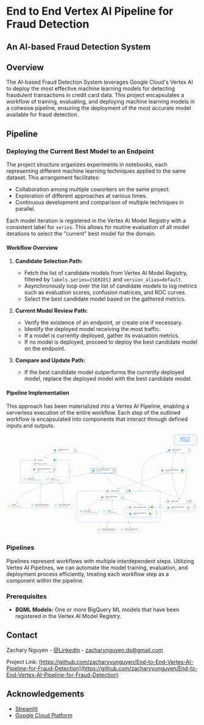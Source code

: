 # End to End Vertex AI Pipeline for Fraud Detection
 
## An AI-based Fraud Detection System

## Overview
The AI-based Fraud Detection System leverages Google Cloud's Vertex AI to deploy the most effective machine learning models for detecting fraudulent transactions in credit card data. This project encapsulates a workflow of training, evaluating, and deploying machine learning models in a cohesive pipeline, ensuring the deployment of the most accurate model available for fraud detection.

## Pipeline

### Deploying the Current Best Model to an Endpoint
The project structure organizes experiments in notebooks, each representing different machine learning techniques applied to the same dataset. This arrangement facilitates:
- Collaboration among multiple coworkers on the same project.
- Exploration of different approaches at various times.
- Continuous development and comparison of multiple techniques in parallel.

Each model iteration is registered in the Vertex AI Model Registry with a consistent label for `series`. This allows for routine evaluation of all model iterations to select the "current" best model for the domain.

#### Workflow Overview
1. **Candidate Selection Path:**
   - Fetch the list of candidate models from Vertex AI Model Registry, filtered by `labels.series={SERIES}` and `version_alias=default`.
   - Asynchronously loop over the list of candidate models to log metrics such as evaluation scores, confusion matrices, and ROC curves.
   - Select the best candidate model based on the gathered metrics.

2. **Current Model Review Path:**
   - Verify the existence of an endpoint, or create one if necessary.
   - Identify the deployed model receiving the most traffic.
   - If a model is currently deployed, gather its evaluation metrics.
   - If no model is deployed, proceed to deploy the best candidate model on the endpoint.

3. **Compare and Update Path:**
   - If the best candidate model outperforms the currently deployed model, replace the deployed model with the best candidate model.

#### Pipeline Implementation
This approach has been materialized into a Vertex AI Pipeline, enabling a serverless execution of the entire workflow. Each step of the outlined workflow is encapsulated into components that interact through defined inputs and outputs.

![Pipeline Dashboard](Media/pipeline.png)

### Pipelines
Pipelines represent workflows with multiple interdependent steps. Utilizing Vertex AI Pipelines, we can automate the model training, evaluation, and deployment process efficiently, treating each workflow step as a component within the pipeline.

### Prerequisites
- **BQML Models:** One or more BigQuery ML models that have been registered in the Vertex AI Model Registry.


## Contact

Zachary Nguyen - [@LinkedIn](https://www.linkedin.com/in/zacharyvunguyen/) - zacharynguyen.ds@gmail.com

Project Link: [https://github.com/zacharyvunguyen/End-to-End-Vertex-AI-Pipeline-for-Fraud-Detection](https://github.com/zacharyvunguyen/End-to-End-Vertex-AI-Pipeline-for-Fraud-Detection)

## Acknowledgements

- [Streamlit](https://streamlit.io/)
- [Google Cloud Platform](https://cloud.google.com/)
